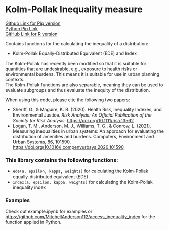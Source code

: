 # Kolm-Pollak Inequality measure
[Github Link for Pip version](https://github.com/urutau-nz/inequalipy)  
[Python Pip Link](https://pypi.org/project/inequalipy)  
[GitHub Link for R version](https://github.com/urutau-nz/kolmpollak-R)

Contains functions for the calculating the inequality of a distribution:
* Kolm-Pollak Equally-Distributed Equivalent (EDE) and Index

The Kolm-Pollak has recently been modified so that it is suitable for quantities that are undesirable, e.g., exposure to health risks or environmental burdens. This means it is suitable for use in urban planning contexts.  
The Kolm-Pollak functions are also separable, meaning they can be used to evaluate
subgroups and thus evaluate the inequity of the distribution.

When using this code, please cite the following two papers:
* Sheriff, G., & Maguire, K. B. (2020). Health Risk, Inequality Indexes, and Environmental Justice. _Risk Analysis: An Official Publication of the Society for Risk Analysis._ https://doi.org/10.1111/risa.13562
* Logan, T. M., Anderson, M. J., Williams, T. G., & Conrow, L. (2021). Measuring inequalities in urban systems: An approach for evaluating the distribution of amenities and burdens. Computers, Environment and Urban Systems, 86, 101590. https://doi.org/10.1016/j.compenvurbsys.2020.101590

### This library contains the following functions:
* `ede(a, epsilon, kappa, weights)` for calculating the Kolm-Pollak equally-distributed equivalent (EDE)
* `index(a, epsilon, kappa, weights)` for calculating the Kolm-Pollak inequality index


### Examples
Check out example.ipynb for examples or https://github.com/MitchellAnderson112/access_inequality_index for the function applied in Python.
